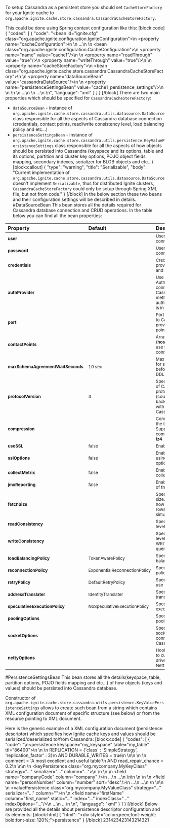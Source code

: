 To setup Cassandra as a persistent store you should set `CacheStoreFactory` for your Ignite cache to `org.apache.ignite.cache.store.cassandra.CassandraCacheStoreFactory`.

This could be done using Spring context configuration like this:
[block:code]
{
  "codes": [
    {
      "code": "<bean id=\"ignite.cfg\" class=\"org.apache.ignite.configuration.IgniteConfiguration\">\n    <property name=\"cacheConfiguration\">\n        <list>\n            ...\n            <!-- Configuring persistence for \"cache1\" cache -->\n            <bean class=\"org.apache.ignite.configuration.CacheConfiguration\">\n                <property name=\"name\" value=\"cache1\"/>\n                <!-- Tune on Read-Through and Write-Through mode -->\n                <property name=\"readThrough\" value=\"true\"/>\n                <property name=\"writeThrough\" value=\"true\"/>\n                <!-- Specifying CacheStoreFactory -->\n                <property name=\"cacheStoreFactory\">\n                    <bean class=\"org.apache.ignite.cache.store.cassandra.CassandraCacheStoreFactory\">\n                        <!-- Datasource configuration bean which is responsible for Cassandra connection details -->\n                        <property name=\"dataSourceBean\" value=\"cassandraDataSource\"/>\n                        <!-- Persistent settings bean which is responsible for the details of how objects will be persisted to Cassandra -->\n                        <property name=\"persistenceSettingsBean\" value=\"cache1_persistence_settings\"/>\n                    </bean>\n                </property>\n            </bean>\n            ...\n        </list>\n        ...\n    </property>\n</bean>",
      "language": "xml"
    }
  ]
}
[/block]
There are two main properties which should be specified for `CassandraCacheStoreFactory`:
- `dataSourceBean` - instance of `org.apache.ignite.cache.store.cassandra.utils.datasource.DataSource` class responsible for all the aspects of Cassandra database connection (credentials, contact points, read/write consistency level, load balancing policy and etc...)
- `persistenceSettingsBean` - instance of `org.apache.ignite.cache.store.cassandra.utils.persistence.KeyValuePersistenceSettings` class responsible for all the aspects of how objects should be persisted into Cassandra (keyspace and its options, table and its options, partition and cluster key options, POJO object fields mapping, secondary indexes, serializer for BLOB objects and etc...)
[block:callout]
{
  "type": "warning",
  "title": "Serializable",
  "body": "Current implementation of `org.apache.ignite.cache.store.cassandra.utils.datasource.DataSource` doesn't implement `Serializable`, thus for distributed Ignite clusters, `CassandraCacheStoreFactory` could only be setup through Spring XML file, but not from code."
}
[/block]
In the below section these two beans and their configuration settings will be described in details.
#DataSourceBean
This bean stores all the details required for Cassandra database connection and CRUD operations. In the table below you can find all the bean properties:

| Property      | Default          | Description |
| :-------------| :----------------| :-----|
| <sup>**user**      |  | <sup>User name used to connect to Cassandra |
| <sup>**password**  |  |   <sup>User password used to connect to Cassandra |
| <sup>**credentials** |  | <sup>Credentials bean providing **username** and **password** |
| <sup>**authProvider** |  | <sup>Use the specified AuthProvider when connecting to Cassandra. Use this method when a custom authentication scheme is in place. |
| <sup>**port** |  | <sup>Port to use to connect to Cassandra (if it's not provided in connection point specification) |
| <sup>**contactPoints** |  | <sup>Array of contact points (**hostaname:[port]**) to use for Cassandra connection |
| <sup>**maxSchemaAgreementWaitSeconds** | <sup>10 sec | <sup>Maximum time to wait for schema agreement before returning from a DDL query |
| <sup>**protocolVersion** | <sup>3 | <sup>Specifies what version of Cassandra driver protocol should be used (could be helpful for backward compatibility with old versions of Cassandra) |
| <sup>**compression** |  | <sup>Compression to use for the transport. Supported compressions: **snappy**, **lz4** |
| <sup>**useSSL** | <sup>false | <sup>Enables the use of SSL |
| <sup>**sslOptions** | <sup>false | <sup>Enables the use of SSL using the provided options |
| <sup>**collectMetrix** | <sup>false | <sup>Enables metrics collection |
| <sup>**jmxReporting** | <sup>false | <sup>Enables JMX reporting of the metrics |
| <sup>**fetchSize** |  | <sup>Specifies query fetch size. Fetch size controls how much resulting rows will be retrieved simultaneously. |
| <sup>**readConsistency** |  | <sup>Specifies consistency level for READ queries |
| <sup>**writeConsistency** |  | <sup>Specifies consistency level for WRITE/DELETE/UPDATE queries |
| <sup>**loadBalancingPolicy** | <sup>TokenAwarePolicy | <sup>Specifies load balancing policy to use |
| <sup>**reconnectionPolicy** | <sup>ExponentialReconnectionPolicy | <sup>Specifies reconnection policy to use |
| <sup>**retryPolicy** | <sup>DefaultRetryPolicy | <sup>Specifies retry policy to use |
| <sup>**addressTranslater** | <sup>IdentityTranslater | <sup>Specifies address translater to use |
| <sup>**speculativeExecutionPolicy** | <sup>NoSpeculativeExecutionPolicy | <sup>Specifies speculative execution policy to use |
| <sup>**poolingOptions** |  | <sup>Specifies connection pooling options |
| <sup>**socketOptions** |  | <sup>Specifies low-level socket options for the connections kept to the Cassandra hosts |
| <sup>**nettyOptions** |  | <sup>Hooks that allow clients to customize Cassandra driver's underlying Netty layer |

#PersistenceSettingsBean
This bean stores all the details(keyspace, table, partition options, POJO fields mapping and etc...) of how objects (keys and values) should be persisted into Cassandra database.

Constructor of `org.apache.ignite.cache.store.cassandra.utils.persistence.KeyValuePersistenceSettings` allows to create such bean from a string which contains XML configuration document of specific structure (see below) or from the resource pointing to XML document.

Here is the generic example of a XML configuration document (persistence descriptor) which specifies how Ignite cache keys and values should be serialized/deserialized to/from Cassandra:
[block:code]
{
  "codes": [
    {
      "code": "<!--\nRoot container for persistence settings configuration.\n\nNote: required element\n\nAttributes:\n  1) keyspace [required] - specifies keyspace for Cassandra tables which should be used to store key/value pairs\n  2) table    [required] - specifies Cassandra tables which should be used to store key/value pairs\n  3) ttl      [optional] - specifies expiration period for the table rows (in seconds)\n-->\n<persistence keyspace=\"my_keyspace\" table=\"my_table\" ttl=\"86400\">\n    <!--\n    Specifies Cassandra keyspace options which should be used to create provided keyspace if it doesn't exist.\n\n    Note: optional element\n    -->\n    <keyspaceOptions>\n        REPLICATION = {'class' : 'SimpleStrategy', 'replication_factor' : 3}\n        AND DURABLE_WRITES = true\n    </keyspaceOptions>\n\n    <!--\n    Specifies Cassandra table options which should be used to create provided table if it doesn't exist.\n\n    Note: optional element\n    -->\n    <tableOptions>\n        comment = 'A most excellent and useful table'\n        AND read_repair_chance = 0.2\n    </tableOptions>\n\n    <!--\n    Specifies persistent settings for Ignite cache keys.\n\n    Note: required element\n\n    Attributes:\n      1) class      [required] - java class name for Ignite cache key\n      2) strategy   [required] - one of three possible persistent strategies:\n            a) PRIMITIVE - stores key value as is, by mapping it to Cassandra table column with corresponding type.\n                Should be used only for simple java types (int, long, String, double, Date) which could be mapped\n                to corresponding Cassadra types.\n            b) BLOB - stores key value as BLOB, by mapping it to Cassandra table column with blob type.\n                Could be used for any java object. Conversion of java object to BLOB is handled by \"serializer\"\n                which could be specified in serializer attribute (see below).\n            c) POJO - stores each field of an object as a column having corresponding type in Cassandra table.\n                Provides ability to utilize Cassandra secondary indexes for object fields.\n      3) serializer [optional] - specifies serializer class for BLOB strategy. Shouldn't be used for PRIMITIVE and\n        POJO strategies. Available implementations:\n            a) org.apache.ignite.cache.store.cassandra.utils.serializer.JavaSerializer - uses standard Java\n                serialization framework\n            b) org.apache.ignite.cache.store.cassandra.utils.serializer.KryoSerializer - uses Kryo\n                serialization framework\n      4) column     [optional] - specifies column name for PRIMITIVE and BLOB strategies where to store key value.\n        If not specified column having 'key' name will be used. Shouldn't be used for POJO strategy.\n    -->\n    <keyPersistence class=\"org.mycompany.MyKeyClass\" strategy=\"...\" serializer=\"...\" column=\"...\">\n        <!--\n        Specifies partition key fields if POJO strategy used.\n\n        Note: optional element, only required for POJO strategy in case you want to manually specify\n            POJO fields to Cassandra columns mapping, instead of relying on dynamic discovering of\n            POJO fields and mapping them to the same columns of Cassandra table.\n        -->\n        <partitionKey>\n            <!--\n             Specifies mapping from POJO field to Cassandra table column.\n\n             Note: required element\n\n             Attributes:\n               1) name   [required] - POJO field name\n               2) column [optional] - Cassandra table column name. If not specified lowercase\n                  POJO field name will be used.\n            -->\n            <field name=\"companyCode\" column=\"company\" />\n            ...\n            ...\n        </partitionKey>\n\n        <!--\n        Specifies cluster key fields if POJO strategy used.\n\n        Note: optional element, only required for POJO strategy in case you want to manually specify\n            POJO fields to Cassandra columns mapping, instead of relying on dynamic discovering of\n            POJO fields and mapping them to the same columns of Cassandra table.\n        -->\n        <clusterKey>\n            <!--\n             Specifies mapping from POJO field to Cassandra table column.\n\n             Note: required element\n\n             Attributes:\n               1) name   [required] - POJO field name\n               2) column [optional] - Cassandra table column name. If not specified lowercase\n                  POJO field name will be used.\n               3) sort   [optional] - specifies sort order (asc or desc)\n            -->\n            <field name=\"personNumber\" column=\"number\" sort=\"desc\"/>\n            ...\n            ...\n        </clusterKey>\n    </keyPersistence>\n\n    <!--\n    Specifies persistent settings for Ignite cache values.\n\n    Note: required element\n\n    Attributes:\n      1) class      [required] - java class name for Ignite cache value\n      2) strategy   [required] - one of three possible persistent strategies:\n            a) PRIMITIVE - stores key value as is, by mapping it to Cassandra table column with corresponding type.\n                Should be used only for simple java types (int, long, String, double, Date) which could be mapped\n                to corresponding Cassadra types.\n            b) BLOB - stores key value as BLOB, by mapping it to Cassandra table column with blob type.\n                Could be used for any java object. Conversion of java object to BLOB is handled by \"serializer\"\n                which could be specified in serializer attribute (see below).\n            c) POJO - stores each field of an object as a column having corresponding type in Cassandra table.\n                Provides ability to utilize Cassandra secondary indexes for object fields.\n      3) serializer [optional] - specifies serializer class for BLOB strategy. Shouldn't be used for PRIMITIVE and\n        POJO strategies. Available implementations:\n            a) org.apache.ignite.cache.store.cassandra.utils.serializer.JavaSerializer - uses standard Java\n                serialization framework\n            b) org.apache.ignite.cache.store.cassandra.utils.serializer.KryoSerializer - uses Kryo\n                serialization framework\n      4) column     [optional] - specifies column name for PRIMITIVE and BLOB strategies where to store value.\n        If not specified column having 'value' name will be used. Shouldn't be used for POJO strategy.\n    -->\n    <valuePersistence class=\"org.mycompany.MyValueClass\" strategy=\"...\" serializer=\"...\" column=\"\">\n        <!--\n         Specifies mapping from POJO field to Cassandra table column.\n\n         Note: required element\n\n         Attributes:\n           1) name         [required] - POJO field name\n           2) column       [optional] - Cassandra table column name. If not specified lowercase\n              POJO field name will be used.\n           3) static       [optional] - boolean flag which specifies that column is static withing a given partition\n           4) index        [optional] - boolean flag specifying that secondary index should be created for the field\n           5) indexClass   [optional] - custom index java class name if you want to use custom index\n           6) indexOptions [optional] - custom index options\n        -->\n        <field name=\"firstName\" column=\"first_name\" static=\"...\" index=\"...\" indexClass=\"...\" indexOptions=\"...\"/>\n        ...\n        ...\n    </valuePersistence>\n</persistence>",
      "language": "xml"
    }
  ]
}
[/block]
Below are provided all the details about persistence descriptor configuration and its elements:
[block:html]
{
  "html": "<div style=\"color:green;font-weight: bold;font-size: 120%;\">persistence</div>"
}
[/block]
231423423143214321